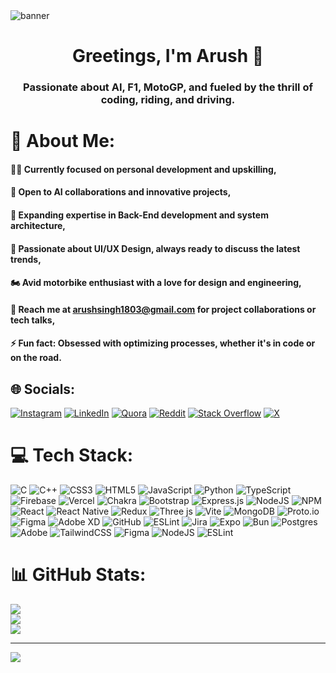 <img align="center" alt="banner" width="auto" src="https://github-production-user-asset-6210df.s3.amazonaws.com/74038190/240304586-d48893bd-0757-481c-8d7e-ba3e163feae7.png?X-Amz-Algorithm=AWS4-HMAC-SHA256&X-Amz-Credential=AKIAVCODYLSA53PQK4ZA%2F20240919%2Fus-east-1%2Fs3%2Faws4_request&X-Amz-Date=20240919T083555Z&X-Amz-Expires=300&X-Amz-Signature=20097e5754c3da5db5fb337b89f940706b72efa7f66abea31d1d0e9441da476e&X-Amz-SignedHeaders=host&actor_id=0&key_id=0&repo_id=588181932">

<h1 align="center">Greetings, I'm Arush 👋 </h1>
<h3 align="center">Passionate about AI, F1, MotoGP, and fueled by the thrill of coding, riding, and driving.</h3>

# 💫 About Me:
#### 👨‍💻 Currently focused on personal development and upskilling,<br>
#### 🤝 Open to AI collaborations and innovative projects,<br>
#### 🎯 Expanding expertise in Back-End development and system architecture,<br>
#### 🌟 Passionate about UI/UX Design, always ready to discuss the latest trends,<br>
#### 🏍️ Avid motorbike enthusiast with a love for design and engineering,<br>
#### 📧 Reach me at arushsingh1803@gmail.com for project collaborations or tech talks,<br>
#### ⚡ Fun fact: Obsessed with optimizing processes, whether it's in code or on the road.


## 🌐 Socials:
[![Instagram](https://img.shields.io/badge/Instagram-%23E4405F.svg?logo=Instagram&logoColor=white)](https://instagram.com/arushsingh03) [![LinkedIn](https://img.shields.io/badge/LinkedIn-%230077B5.svg?logo=linkedin&logoColor=white)](https://linkedin.com/in/arushsingh03) [![Quora](https://img.shields.io/badge/Quora-%23B92B27.svg?logo=Quora&logoColor=white)](https://quora.com/profile/Arush-Singh-175) [![Reddit](https://img.shields.io/badge/Reddit-%23FF4500.svg?logo=Reddit&logoColor=white)](https://reddit.com/user/u/Potential_Comb_2972) [![Stack Overflow](https://img.shields.io/badge/-Stackoverflow-FE7A16?logo=stack-overflow&logoColor=white)](https://stackoverflow.com/users/arush-singh) [![X](https://img.shields.io/badge/X-black.svg?logo=X&logoColor=white)](https://x.com/arush_singh03) 

# 💻 Tech Stack:
![C](https://img.shields.io/badge/c-%2300599C.svg?style=for-the-badge&logo=c&logoColor=white) ![C++](https://img.shields.io/badge/c++-%2300599C.svg?style=for-the-badge&logo=c%2B%2B&logoColor=white) ![CSS3](https://img.shields.io/badge/css3-%231572B6.svg?style=for-the-badge&logo=css3&logoColor=white) ![HTML5](https://img.shields.io/badge/html5-%23E34F26.svg?style=for-the-badge&logo=html5&logoColor=white) ![JavaScript](https://img.shields.io/badge/javascript-%23323330.svg?style=for-the-badge&logo=javascript&logoColor=%23F7DF1E) ![Python](https://img.shields.io/badge/python-3670A0?style=for-the-badge&logo=python&logoColor=ffdd54) ![TypeScript](https://img.shields.io/badge/typescript-%23007ACC.svg?style=for-the-badge&logo=typescript&logoColor=white) ![Firebase](https://img.shields.io/badge/firebase-%23039BE5.svg?style=for-the-badge&logo=firebase) ![Vercel](https://img.shields.io/badge/vercel-%23000000.svg?style=for-the-badge&logo=vercel&logoColor=white) ![Chakra](https://img.shields.io/badge/chakra-%234ED1C5.svg?style=for-the-badge&logo=chakraui&logoColor=white) ![Bootstrap](https://img.shields.io/badge/bootstrap-%238511FA.svg?style=for-the-badge&logo=bootstrap&logoColor=white) ![Express.js](https://img.shields.io/badge/express.js-%23404d59.svg?style=for-the-badge&logo=express&logoColor=%2361DAFB) ![NodeJS](https://img.shields.io/badge/node.js-6DA55F?style=for-the-badge&logo=node.js&logoColor=white) ![NPM](https://img.shields.io/badge/NPM-%23CB3837.svg?style=for-the-badge&logo=npm&logoColor=white) ![React](https://img.shields.io/badge/react-%2320232a.svg?style=for-the-badge&logo=react&logoColor=%2361DAFB) ![React Native](https://img.shields.io/badge/react_native-%2320232a.svg?style=for-the-badge&logo=react&logoColor=%2361DAFB) ![Redux](https://img.shields.io/badge/redux-%23593d88.svg?style=for-the-badge&logo=redux&logoColor=white) ![Three js](https://img.shields.io/badge/threejs-black?style=for-the-badge&logo=three.js&logoColor=white) ![Vite](https://img.shields.io/badge/vite-%23646CFF.svg?style=for-the-badge&logo=vite&logoColor=white) ![MongoDB](https://img.shields.io/badge/MongoDB-%234ea94b.svg?style=for-the-badge&logo=mongodb&logoColor=white) ![Proto.io](https://img.shields.io/badge/Proto.io-161637?style=for-the-badge&logo=proto.io&logoColor=00e5ff) ![Figma](https://img.shields.io/badge/figma-%23F24E1E.svg?style=for-the-badge&logo=figma&logoColor=white) ![Adobe XD](https://img.shields.io/badge/Adobe%20XD-470137?style=for-the-badge&logo=Adobe%20XD&logoColor=#FF61F6) ![GitHub](https://img.shields.io/badge/github-%23121011.svg?style=for-the-badge&logo=github&logoColor=white) ![ESLint](https://img.shields.io/badge/ESLint-4B3263?style=for-the-badge&logo=eslint&logoColor=white) ![Jira](https://img.shields.io/badge/jira-%230A0FFF.svg?style=for-the-badge&logo=jira&logoColor=white) ![Expo](https://img.shields.io/badge/expo-1C1E24?style=for-the-badge&logo=expo&logoColor=#D04A37) ![Bun](https://img.shields.io/badge/Bun-%23000000.svg?style=for-the-badge&logo=bun&logoColor=white) ![Postgres](https://img.shields.io/badge/postgres-%23316192.svg?style=for-the-badge&logo=postgresql&logoColor=white) ![Adobe](https://img.shields.io/badge/adobe-%23FF0000.svg?style=for-the-badge&logo=adobe&logoColor=white) ![TailwindCSS](https://img.shields.io/badge/tailwindcss-%2338B2AC.svg?style=for-the-badge&logo=tailwind-css&logoColor=white) ![Figma](https://img.shields.io/badge/figma-%23F24E1E.svg?style=for-the-badge&logo=figma&logoColor=white) ![NodeJS](https://img.shields.io/badge/node.js-6DA55F?style=for-the-badge&logo=node.js&logoColor=white) ![ESLint](https://img.shields.io/badge/ESLint-4B3263?style=for-the-badge&logo=eslint&logoColor=white)
# 📊 GitHub Stats:
![](https://github-readme-stats.vercel.app/api?username=arushsingh03&theme=dark&hide_border=false&include_all_commits=true&count_private=true)<br/>
![](https://github-readme-streak-stats.herokuapp.com/?user=arushsingh03&theme=dark&hide_border=false)<br/>
![](https://github-readme-stats.vercel.app/api/top-langs/?username=arushsingh03&theme=dark&hide_border=false&include_all_commits=true&count_private=true&layout=compact)


---
[![](https://visitcount.itsvg.in/api?id=arushsingh03&icon=7&color=1)](https://visitcount.itsvg.in)

<!-- Proudly created with GPRM ( https://gprm.itsvg.in ) -->
